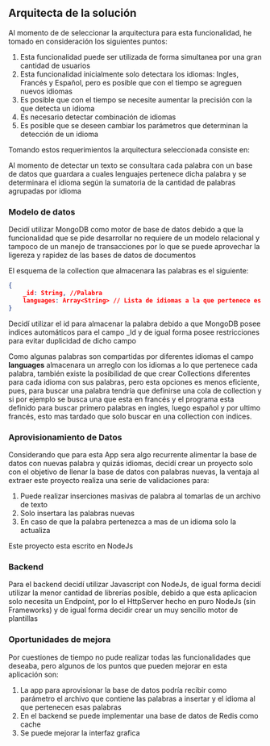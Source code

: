 ## Arquitecta de la solución

Al momento de de seleccionar la arquitectura para esta funcionalidad, he tomado en consideración los siguientes puntos:

1. Esta funcionalidad puede ser utilizada de forma simultanea por una gran cantidad de usuarios
2. Esta funcionalidad inicialmente solo detectara los idiomas: Ingles, Francés y Español, pero es posible que con el tiempo se agreguen nuevos idiomas
3. Es posible que con el tiempo se necesite aumentar la precisión con la que detecta un idioma
4. Es necesario detectar combinación de idiomas
5. Es posible que se deseen cambiar los parámetros que determinan la detección de un idioma

Tomando estos requerimientos la arquitectura seleccionada consiste en:

Al momento de detectar un texto se consultara cada palabra con un base de datos que guardara a cuales lenguajes pertenece dicha palabra y se determinara el idioma según la sumatoria de la cantidad de palabras agrupadas por idioma 

### Modelo de datos

Decidí utilizar MongoDB como motor de base de datos debido a que la funcionalidad que se pide desarrollar no requiere de un modelo relacional y tampoco de un manejo de transacciones por lo que se puede aprovechar la ligereza y rapidez de las bases de datos de documentos

El esquema de la collection que almacenara las palabras es el siguiente:

```json
{
	_id: String, //Palabra
	languages: Array<String> // Lista de idiomas a la que pertenece es palabra
}
```

Decidí utilizar el id para almacenar la palabra debido a que MongoDB posee indices automáticos para el campo _Id y de igual forma posee restricciones para evitar duplicidad de  dicho campo

Como algunas palabras son compartidas por diferentes idiomas el campo **languages** almacenara un arreglo con los idiomas a lo que pertenece cada palabra, también existe la posibilidad de que crear Collections diferentes para cada idioma con sus palabras, pero esta opciones es menos eficiente, pues, para buscar una palabra tendría que definirse una cola de collection y si por ejemplo se busca una que esta en francés y el programa esta definido para buscar primero palabras en ingles, luego español y por ultimo francés, esto mas tardado que solo buscar en una collection con indices.

### Aprovisionamiento de Datos

Considerando que para esta App sera algo recurrente alimentar la base de datos con nuevas palabra y quizás idiomas, decidí crear un proyecto solo con el objetivo de llenar la base de datos con palabras nuevas, la ventaja al extraer este  proyecto realiza una serie de validaciones para:

1. Puede realizar inserciones masivas de palabra al tomarlas de un archivo de texto
2. Solo insertara las  palabras nuevas
3. En caso de que la palabra pertenezca a mas de un idioma solo la actualiza

Este proyecto esta escrito en NodeJs

### Backend

Para el backend decidí utilizar Javascript con NodeJs, de igual forma decidí utilizar la menor cantidad de librerías posible, debido a que esta aplicacion solo necesita un Endpoint, por lo el HttpServer hecho en puro NodeJs (sin Frameworks) y de igual forma decidir crear un muy sencillo motor de plantillas

### Oportunidades de mejora

Por cuestiones de tiempo no pude realizar todas las funcionalidades que deseaba, pero algunos de los puntos que pueden mejorar en esta aplicación son:

1. La app para aprovisionar la base de datos podría recibir como parámetro el archivo que contiene las palabras a insertar y el idioma al que pertenecen esas palabras
2. En el backend se puede implementar una base de datos de Redis como cache
3. Se puede mejorar la interfaz grafica